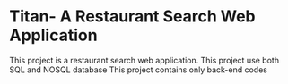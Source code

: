 # Titan- A Restaurant Search Web Application
This project is a restaurant search web application.
This project use both SQL and NOSQL database
This project contains only back-end codes
